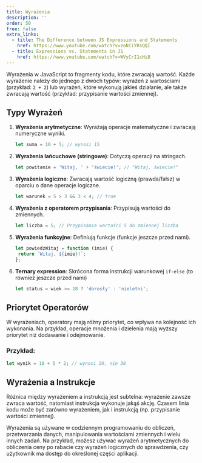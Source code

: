 ```yaml
---
title: Wyrażenia
description: ''
order: 50
free: false
extra_links:
  - title: The Difference between JS Expressions and Statements
    href: https://www.youtube.com/watch?v=zoNiiYRsQQI
  - title: Expressions vs. Statements in JS
    href: https://www.youtube.com/watch?v=WVyCrI1cHi8
---
```


Wyrażenia w JavaScript to fragmenty kodu, które zwracają wartość. Każde wyrażenie należy do jednego z dwóch typów: wyrażeń z wartościami (przykład: `2 + 2`) lub wyrażeń, które wykonują jakieś działanie, ale także zwracają wartość (przykład: przypisanie wartości zmiennej).

## Typy Wyrażeń

1. **Wyrażenia arytmetyczne**: Wyrażają operacje matematyczne i zwracają numeryczne wyniki.

   ```javascript
   let suma = 10 + 5; // wynosi 15
   ```

2. **Wyrażenia lańcuchowe (stringowe)**: Dotyczą operacji na stringach.

   ```javascript
   let powitanie = 'Witaj, ' + 'świecie!'; // "Witaj, świecie!"
   ```

3. **Wyrażenia logiczne**: Zwracają wartość logiczną (prawda/fałsz) w oparciu o dane operacje logiczne.

   ```javascript
   let warunek = 5 > 3 && 3 < 4; // true
   ```

4. **Wyrażenia z operatorem przypisania**: Przypisują wartości do zmiennych.

   ```javascript
   let liczba = 5; // Przypisanie wartości 5 do zmiennej liczba
   ```

5. **Wyrażenia funkcyjne**: Definiują funkcje (funkcje jeszcze przed nami).

   ```javascript
   let powiedzWitaj = function (imie) {
   	return `Witaj, ${imie}!`;
   };
   ```

6. **Ternary expression**: Skrócona forma instrukcji warunkowej `if-else` (to również jeszcze przed nami)
   ```javascript
   let status = wiek >= 18 ? 'dorosły' : 'nieletni';
   ```

## Priorytet Operatorów

W wyrażeniach, operatory mają różny priorytet, co wpływa na kolejność ich wykonania. Na przykład, operacje mnożenia i dzielenia mają wyższy priorytet niż dodawanie i odejmowanie.

### Przykład:

```javascript
let wynik = 10 + 5 * 2; // wynosi 20, nie 30
```

## Wyrażenia a Instrukcje

Różnica między wyrażeniem a instrukcją jest subtelna: wyrażenie zawsze zwraca wartość, natomiast instrukcja wykonuje jakąś akcję. Czasem linia kodu może być zarówno wyrażeniem, jak i instrukcją (np. przypisanie wartości zmiennej).

Wyrażenia są używane w codziennym programowaniu do obliczeń, przetwarzania danych, manipulowania wartościami zmiennych i wielu innych zadań. Na przykład, możesz używać wyrażeń arytmetycznych do obliczenia ceny po rabacie czy wyrażeń logicznych do sprawdzenia, czy użytkownik ma dostęp do określonej części aplikacji.

